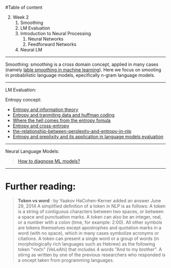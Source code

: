 #Table of content

2. Week 2
    1. Smoothing
    2. LM Evaluation
    3. Introduction to Neural Processing
        1. Neural Networks
        2. Feedforward Networks
    4. Neural LM

---------
Smoothing: smoothing is a cross domain concept, applied in many cases (namely [lable smoothing in machine learning](https://www.linkedin.com/pulse/label-smoothing-solving-overfitting-overconfidence-code-sobh-phd)). Here we focus on smooting in probabilistic language models, epecifically n-gram language models.


--------
LM Evaluation:

Entropy concept:

+ [Entropy and information theory](https://www.youtube.com/watch?v=_PG-jJKB_do)
+ [Entropy and tranmiting data and huffman coding](https://www.youtube.com/watch?v=M5c_RFKVkko)
+ [Where the hell comes from the entropy fomula](https://www.youtube.com/watch?v=YtebGVx-Fxw)
+ [Entropy and cross-entropy](https://www.youtube.com/watch?v=ErfnhcEV1O8)
+ [the-relationship-between-perplexity-and-entropy-in-nlp](https://towardsdatascience.com/the-relationship-between-perplexity-and-entropy-in-nlp-f81888775ccc)
+ [Entropy and preplixity and its application in language models evaluation](https://www.youtube.com/watch?v=NCyCkgMLRiY&t=9s)

----------
Neural Language Models:

> [How to diagnose ML models?](https://machinelearningmastery.com/learning-curves-for-diagnosing-machine-learning-model-performance/) 
-----------
# Further reading:

> **Token vs word** : by Yaakov HaCohen-Kerner added an answer June 29, 2014
A simplified definition of a token in NLP is as follows: A token is a string of contiguous characters between two spaces, or between a space and punctuation marks. A token can also be an integer, real, or a number with a colon (time, for example: 2:00). All other symbols are tokens themselves except apostrophes and quotation marks in a word (with no space), which in many cases symbolize acronyms or citations. A token can present a single word or a group of words (in morphologically rich languages such as Hebrew) as the following token "ולאחי" (VeLeAhi) that includes 4 words "And to my brother".
A stirng as written by one of the previous researchers who responded
is a oncept taken from programming languages.
